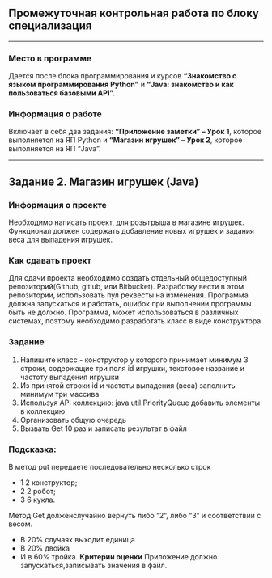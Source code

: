 ## Промежуточная контрольная работа по блоку специализация

---
### Место в программе
Дается после блока программирования и курсов __“Знакомство с языком 
программирования Python”__ и __“Java: знакомство и как пользоваться 
базовыми API”.__ 
### Информация о работе
Включает в себя два задания: __“Приложение заметки” – Урок 1__, которое
выполняется на ЯП Python и __“Магазин игрушек” – Урок 2__, которое 
выполняется на ЯП “Java”. 

---
## Задание 2. Магазин игрушек (Java) 
### Информация о проекте
Необходимо написать проект, для розыгрыша в магазине игрушек. Функционал
должен содержать добавление новых игрушек и задания веса для выпадения
игрушек.
### Как сдавать проект
Для сдачи проекта необходимо создать отдельный общедоступный
репозиторий(Github, gitlub, или Bitbucket). Разработку вести в этом
репозитории, использовать пул реквесты на изменения. Программа должна
запускаться и работать, ошибок при выполнении программы быть не должно.
Программа, может использоваться в различных системах, поэтому необходимо
разработать класс в виде конструктора
### Задание
1. Напишите класс - конструктор у которого принимает минимум 3 строки,
содержащие три поля id игрушки, текстовое название и частоту выпадения
игрушки
2. Из принятой строки id и частоты выпадения (веса) заполнить минимум три
массива
3. Используя API коллекцию: java.util.PriorityQueue добавить элементы в
коллекцию
4. Организовать общую очередь
5. Вызвать Get 10 раз и записать результат в файл
### Подсказка:
В метод put передаете последовательно несколько строк
- 1 2 конструктор;
- 2 2 робот;
- 3 6 кукла.

Метод Get долженслучайно вернуть либо “2”, либо “3” и соответствии с весом.

- В 20% случаях выходит единица
- В 20% двойка
- И в 60% тройка. 
__Критерии оценки__
Приложение должно запускаться,записывать значения в файл.